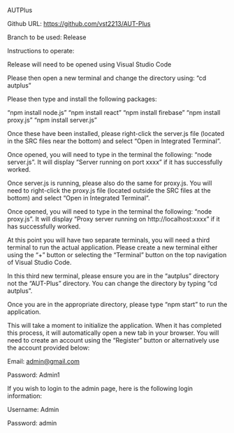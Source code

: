 AUTPlus 

Github URL: https://github.com/vst2213/AUT-Plus 

Branch to be used: Release 

 
Instructions to operate: 

Release will need to be opened using Visual Studio Code 

Please then open a new terminal and change the directory using: “cd autplus” 

Please then type and install the following packages: 

“npm install node.js” 
“npm install react” 
“npm install firebase” 
“npm install proxy.js” 
“npm install server.js” 

Once these have been installed, please right-click the server.js file (located in the SRC files near the bottom) and select “Open in Integrated Terminal”. 

Once opened, you will need to type in the terminal the following: “node server.js”. It will display “Server running on port xxxx” if it has successfully worked. 

Once server.js is running, please also do the same for proxy.js. You will need to right-click the proxy.js file (located outside the SRC files at the bottom) and select “Open in Integrated Terminal”. 

Once opened, you will need to type in the terminal the following: “node proxy.js”. It will display “Proxy server running on http://localhost:xxxx” if it has successfully worked. 

At this point you will have two separate terminals, you will need a third terminal to run the actual application. Please create a new terminal either using the “+” button or selecting the “Terminal” button on the top navigation of Visual Studio Code. 

In this third new terminal, please ensure you are in the “autplus” directory not the “AUT-Plus” directory. You can change the directory by typing “cd autplus”. 

Once you are in the appropriate directory, please type “npm start” to run the application.  

This will take a moment to initialize the application. When it has completed this process, it will automatically open a new tab in your browser. You will need to create an account using the “Register” button or alternatively use the account provided below: 

Email: admin@gmail.com 

Password: Admin1 

If you wish to login to the admin page, here is the following login information: 

Username: Admin 

Password: admin 

 
